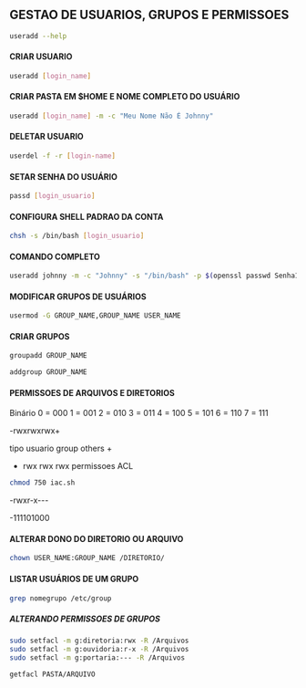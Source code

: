 
## GESTAO DE USUARIOS, GRUPOS E PERMISSOES

```bash 
useradd --help
```


#### CRIAR USUARIO

```bash
useradd [login_name]
```


#### CRIAR PASTA EM $HOME E NOME COMPLETO DO USUÁRIO

```bash
useradd [login_name] -m -c "Meu Nome Não É Johnny"
```


#### DELETAR USUARIO

```bash
userdel -f -r [login-name]
```


#### SETAR SENHA DO USUÁRIO

```bash
passd [login_usuario]
```


#### CONFIGURA SHELL PADRAO DA CONTA

```bash
chsh -s /bin/bash [login_usuario]
```


#### COMANDO COMPLETO

```bash
useradd johnny -m -c "Johnny" -s "/bin/bash" -p $(openssl passwd Senha123)
```


#### MODIFICAR GRUPOS DE USUÁRIOS

```bash
usermod -G GROUP_NAME,GROUP_NAME USER_NAME
```


#### CRIAR GRUPOS

```bash
groupadd GROUP_NAME

addgroup GROUP_NAME
```


#### PERMISSOES DE ARQUIVOS E DIRETORIOS

Binário 
0 = 000
1 = 001
2 = 010
3 = 011
4 = 100
5 = 101
6 = 110
7 = 111

-rwxrwxrwx+	

tipo usuario group others  +

-    rwx     rwx   rwx	   permissoes ACL

```bash
chmod 750 iac.sh
```
-rwxr-x---

-111101000


#### ALTERAR DONO DO DIRETORIO OU ARQUIVO

```bash
chown USER_NAME:GROUP_NAME /DIRETORIO/
```


#### LISTAR USUÁRIOS DE UM GRUPO

```bash
grep nomegrupo /etc/group
```

##### ALTERANDO PERMISSOES DE GRUPOS

```bash
sudo setfacl -m g:diretoria:rwx -R /Arquivos
sudo setfacl -m g:ouvidoria:r-x -R /Arquivos
sudo setfacl -m g:portaria:--- -R /Arquivos
```

```bash
getfacl PASTA/ARQUIVO
```

